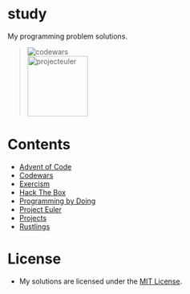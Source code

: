 # study

My programming problem solutions.

> <img alt="codewars" src="https://www.codewars.com/users/eclint/badges/micro">\
> <img alt="projecteuler" src="https://projecteuler.net/profile/eclint.png" width="120">

# Contents

-   [Advent of Code](./aoc/)
-   [Codewars](./codewars/)
-   [Exercism](./exercism/)
-   [Hack The Box](./hackthebox/)
-   [Programming by Doing](./programmingbydoing/)
-   [Project Euler](./projecteuler/)
-   [Projects](./projects/)
-   [Rustlings](./rustlings/exercises/)

# License

-   My solutions are licensed under the [MIT License](./LICENSE).
